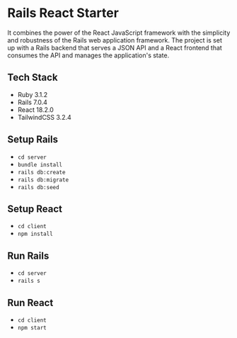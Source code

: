 # Rails React Starter

It combines the power of the React JavaScript framework with the simplicity and robustness
of the Rails web application framework. The project is set up with a Rails backend that
serves a JSON API and a React frontend that consumes the API and manages the
application&apos;s state.

## Tech Stack
- Ruby 3.1.2
- Rails 7.0.4
- React 18.2.0
- TailwindCSS 3.2.4

## Setup Rails
- `cd server`
- `bundle install`
- `rails db:create`
- `rails db:migrate`
- `rails db:seed`

## Setup React
- `cd client`
- `npm install`

## Run Rails
- `cd server`
- `rails s`

## Run React
- `cd client`
- `npm start`